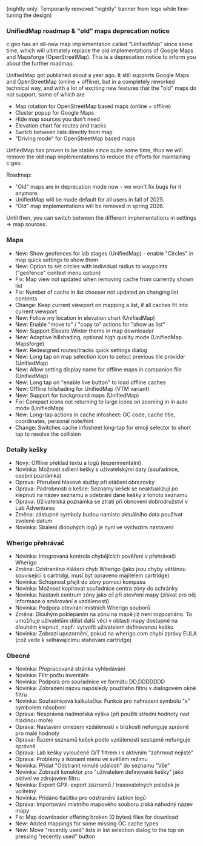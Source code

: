 (nightly only: Temporarily removed "nightly" banner from logo while fine-tuning the design)

### UnifiedMap roadmap & "old" maps deprecation notice
c:geo has an all-new map implementation called "UnifiedMap" since some time, which will ultimately replace the old implementations of Google Maps and Mapsforge (OpenStreetMap). This is a deprecation notice to inform you about the further roadmap.

UnifiedMap got published about a year ago. It still supports Google Maps and OpenStreetMap (online + offline), but in a completely reworked technical way, and with a lot of exciting new features that the "old" maps do not support, some of which are
- Map rotation for OpenStreetMap based maps (online + offline)
- Cluster popup for Google Maps
- Hide map sources you don't need
- Elevation chart for routes and tracks
- Switch between lists directly from map
- "Driving mode" for OpenStreetMap based maps

UnfiedMap has proven to be stable since quite some time, thus we will remove the old map implementations to reduce the efforts for maintaining c:geo.

Roadmap:
- "Old" maps are in deprecation mode now - we won't fix bugs for it anymore.
- UnifiedMap will be made default for all users in fall of 2025.
- "Old" map implementations will be removed in spring 2026.

Until then, you can switch between the different implementations in settings => map sources.

### Mapa
- New: Show geofences for lab stages (UnifiedMap) - enable "Circles" in map quick settings to show them
- New: Option to set circles with individual radius to waypoints ("geofence" context menu option)
- Fix: Map view not updated when removing cache from currently shown list
- Fix: Number of cache in list chooser not updated on changing list contents
- Change: Keep current viewport on mapping a list, if all caches fit into current viewport
- New: Follow my location in elevation chart (UnifiedMap)
- New: Enable "move to" / "copy to" actions for "show as list"
- New: Support Elevate Winter theme in map downloader
- New: Adaptive hillshading, optional high quality mode (UnifiedMap Mapsforge)
- New: Redesigned routes/tracks quick settings dialog
- New: Long tap on map selection icon to select previous tile provider (UnifiedMap)
- New: Allow setting display name for offline maps in companion file (UnifiedMap)
- New: Long tap on "enable live button" to load offline caches
- New: Offline hillshading for UnifiedMap (VTM variant)
- New: Support for background maps (UnifiedMap)
- Fix: Compact icons not returning to large icons on zooming in in auto mode (UnifiedMap)
- New: Long-tap actions in cache infosheet: GC code, cache title, coordinates, personal note/hint
- Change: Switches cache infosheet long-tap for emoji selector to short tap to resolve the collision

### Detaily kešky
- Nový: Offline překlad textu a logů (experimentální)
- Novinka: Možnost sdílení kešky s uživatelskými daty (souřadnice, osobní poznámka)
- Oprava: Přerušení hlasové služby při otáčení obrazovky
- Oprava: Podrobnosti o kešce: Seznamy kešek se neaktualizují po klepnutí na název seznamu a odebrání dané kešky z tohoto seznamu
- Oprava: Uživatelská poznámka se ztratí při obnovení dobrodružství v Lab Adventures
- Změna: zástupné symboly budou namísto aktuálního data používat zvolené datum
- Novinka: Sbalení dloouhých logů je nyní ve výchozím nastavení

### Wherigo přehrávač
- Novinka: Integrovaná kontrola chybějících pověření v přehrávači Wherigo
- Změna: Odstraněno hlášení chyb Wherigo (jako jsou chyby většinou související s cartridgí, musí být opraveno majitelem cartridge)
- Novinka: Schopnost přejít do zóny pomocí kompasu
- Novinka: Možnost kopírovat souřadnice centra zóny do schránky
- Novinka: Nastavit centrum zóny jako cíl při otevření mapy (získat pro něj informace o směrování a vzdálenosti)
- Novinka: Podpora otevírání místních Wherigo souborů
- Změna: Dlouhým poklepáním na zónu na mapě již není rozpoznáno. To umožňuje uživatelům dělat další věci v oblasti mapy dostupné na dlouhém klepnutí, např.: vytvořit uživatelem definovanou kešku
- Novinka: Zobrazí upozornění, pokud na wherigo.com chybí zprávy EULA (což vede k selhávajícímu stahování cartridge)

### Obecné
- Novinka: Přepracovaná stránka vyhledávání
- Novinka: Filtr počtu inventáře
- Novinka: Podpora pro souřadnice ve formátu DD,DDDDDDD
- Novinka: Zobrazení názvu naposledy použitého filtru v dialogovém okně filtru
- Novinka: Souřadnicová kalkulačka: Funkce pro nahrazení symbolu "x" symbolem násobení
- Oprava: Nesprávná nadmořská výška (při použití střední hodnoty nad hladinou moře)
- Oprava: Nastavení omezení vzdálenosti v blízkosti nefunguje správně pro malé hodnoty
- Oprava: Řazení seznamů kešek podle vzdálenosti sestupně nefunguje správně
- Oprava: Lab kešky vyloučené O/T filtrem i s aktivním "zahrnout nejisté"
- Oprava: Problémy s ikonami menu ve světlém režimu
- Novinka: Přidat "Odstranit minulé události" do seznamu "Vše"
- Novinka: Zobrazit konektor pro "uživatelem definované kešky" jako aktivní ve zdrojovém filtru
- Novinka: Export GPX: export záznamů / trasovatelných položek je volitelný
- Novinka: Přidáno tlačítko pro odstranění šablon logů
- Oprava: Importování místního mapového souboru získá náhodný název mapy
- Fix: Map downloader offering broken (0 bytes) files for download
- New: Added mappings for some missing OC cache types
- New: Move "recently used" lists in list selection dialog to the top on pressing "recently used" button

